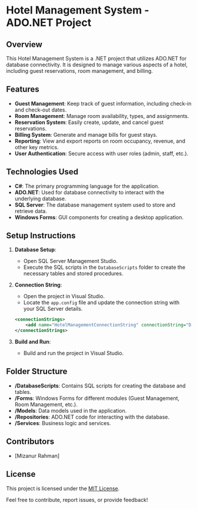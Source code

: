 # Hotel Management System - ADO.NET Project

## Overview
This Hotel Management System is a .NET project that utilizes ADO.NET for database connectivity. It is designed to manage various aspects of a hotel, including guest reservations, room management, and billing.

## Features
- **Guest Management**: Keep track of guest information, including check-in and check-out dates.
- **Room Management**: Manage room availability, types, and assignments.
- **Reservation System**: Easily create, update, and cancel guest reservations.
- **Billing System**: Generate and manage bills for guest stays.
- **Reporting**: View and export reports on room occupancy, revenue, and other key metrics.
- **User Authentication**: Secure access with user roles (admin, staff, etc.).

## Technologies Used
- **C#**: The primary programming language for the application.
- **ADO.NET**: Used for database connectivity to interact with the underlying database.
- **SQL Server**: The database management system used to store and retrieve data.
- **Windows Forms**: GUI components for creating a desktop application.

## Setup Instructions
1. **Database Setup**:
    - Open SQL Server Management Studio.
    - Execute the SQL scripts in the `DatabaseScripts` folder to create the necessary tables and stored procedures.

2. **Connection String**:
    - Open the project in Visual Studio.
    - Locate the `app.config` file and update the connection string with your SQL Server details.

    ```xml
    <connectionStrings>
        <add name="HotelManagementConnectionString" connectionString="Data Source=YOUR_SERVER;Initial Catalog=HotelManagementDB;Integrated Security=True" providerName="System.Data.SqlClient" />
    </connectionStrings>
    ```

3. **Build and Run**:
    - Build and run the project in Visual Studio.

## Folder Structure
- **/DatabaseScripts**: Contains SQL scripts for creating the database and tables.
- **/Forms**: Windows Forms for different modules (Guest Management, Room Management, etc.).
- **/Models**: Data models used in the application.
- **/Repositories**: ADO.NET code for interacting with the database.
- **/Services**: Business logic and services.

## Contributors
- [Mizanur Rahman]

## License
This project is licensed under the [MIT License](LICENSE).

Feel free to contribute, report issues, or provide feedback!
